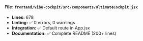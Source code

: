 #### **File:** `frontend/vibe-cockpit/src/components/UltimateCockpit.jsx`

- **Lines:** 678
- **Linting:** ✅ 0 errors, 0 warnings
- **Integration:** ✅ Default route in App.jsx
- **Documentation:** ✅ Complete README (200+ lines)
